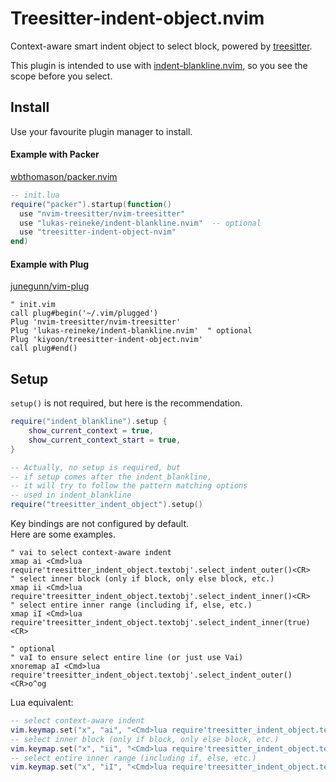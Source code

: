 # Treesitter-indent-object.nvim

Context-aware smart indent object to select block, powered by [treesitter](https://github.com/nvim-treesitter/nvim-treesitter).

This plugin is intended to use with [indent-blankline.nvim](https://github.com/lukas-reineke/indent-blankline.nvim),
so you see the scope before you select.

## Install

Use your favourite plugin manager to install.

#### Example with Packer

[wbthomason/packer.nvim](https://github.com/wbthomason/packer.nvim)

```lua
-- init.lua
require("packer").startup(function()
  use "nvim-treesitter/nvim-treesitter"
  use "lukas-reineke/indent-blankline.nvim"  -- optional
  use "treesitter-indent-object-nvim"
end)
```

#### Example with Plug

[junegunn/vim-plug](https://github.com/junegunn/vim-plug)

```vim
" init.vim
call plug#begin('~/.vim/plugged')
Plug 'nvim-treesitter/nvim-treesitter'
Plug 'lukas-reineke/indent-blankline.nvim'  " optional
Plug 'kiyoon/treesitter-indent-object.nvim'
call plug#end()
```

## Setup

`setup()` is not required, but here is the recommendation.

```lua
require("indent_blankline").setup {
    show_current_context = true,
    show_current_context_start = true,
}

-- Actually, no setup is required, but
-- if setup comes after the indent_blankline,
-- it will try to follow the pattern matching options
-- used in indent_blankline
require("treesitter_indent_object").setup()
```

Key bindings are not configured by default.  
Here are some examples.

```vim
" vai to select context-aware indent
xmap ai <Cmd>lua require'treesitter_indent_object.textobj'.select_indent_outer()<CR>
" select inner block (only if block, only else block, etc.)
xmap ii <Cmd>lua require'treesitter_indent_object.textobj'.select_indent_inner()<CR>
" select entire inner range (including if, else, etc.)
xmap iI <Cmd>lua require'treesitter_indent_object.textobj'.select_indent_inner(true)<CR>

" optional
" vaI to ensure select entire line (or just use Vai)
xnoremap aI <Cmd>lua require'treesitter_indent_object.textobj'.select_indent_outer()<CR>o^og
```

Lua equivalent:  

```lua
-- select context-aware indent
vim.keymap.set("x", "ai", "<Cmd>lua require'treesitter_indent_object.textobj'.select_indent_outer()<CR>")
-- select inner block (only if block, only else block, etc.)
vim.keymap.set("x", "ii", "<Cmd>lua require'treesitter_indent_object.textobj'.select_indent_inner()<CR>")
-- select entire inner range (including if, else, etc.)
vim.keymap.set("x", "iI", "<Cmd>lua require'treesitter_indent_object.textobj'.select_indent_inner(true)<CR>")
```


